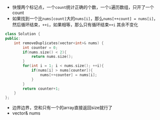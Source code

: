 * 快慢两个标记点，一个```count```统计正确的个数，一个```i```遍历数组，只开了一个count
* 如果找到一个比```nums[count]```大的```nums[i]```，那么```nums[++count] = nums[i]```，然后循环结束，```++i```，如果相等，那么只有循环结束```++i```
其余不变化

```c++
class Solution {
public:
    int removeDuplicates(vector<int>& nums) {
        int counter = 0;
        if(nums.size() < 2){
            return nums.size();
        }
        for(int i = 1; i < nums.size(); ++i){
            if(nums[i] > nums[counter]){
                nums[++counter] = nums[i];
            }
        }
        return counter+1;
    }
};
```

* 边界边界，空和只有一个的array直接返回size就行了
* vector<int>& nums
